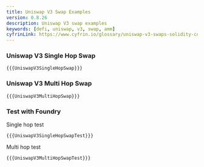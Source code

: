 ```yaml
---
title: Uniswap V3 Swap Examples
version: 0.8.26
description: Uniswap V3 swap examples
keywords: [defi, uniswap, v3, swap, amm]
cyfrinLink: https://www.cyfrin.io/glossary/uniswap-v3-swaps-solidity-code-examples
---
```


### Uniswap V3 Single Hop Swap

```solidity
{{{UniswapV3SingleHopSwap}}}
```

### Uniswap V3 Multi Hop Swap

```solidity
{{{UniswapV3MultiHopSwap}}}
```

### Test with Foundry

Single hop test

```solidity
{{{UniswapV3SingleHopSwapTest}}}
```

Multi hop test

```solidity
{{{UniswapV3MultiHopSwapTest}}}
```
